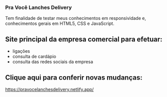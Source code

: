 ### Pra Você Lanches Delivery

Tem finalidade de testar meus conhecimentos em responsividade e, conhecimentos gerais em HTML5, CSS e JavaScript.

## Site principal da empresa comercial para efetuar:
- ligações
- consulta de cardápio
- consulta das redes sociais da empresa

## Clique aqui para conferir novas mudanças:
https://pravocelanchesdelivery.netlify.app/
